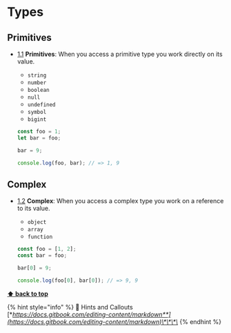 # Types

## Primitives

* [1.1](types.md#types--primitives) **Primitives**: When you access a primitive type you work directly on its value.

  * `string`
  * `number`
  * `boolean`
  * `null`
  * `undefined`
  * `symbol`
  * `bigint`

  ```javascript
  const foo = 1;
  let bar = foo;

  bar = 9;

  console.log(foo, bar); // => 1, 9
  ```

## Complex

* [1.2](types.md#types--complex) **Complex**: When you access a complex type you work on a reference to its value.

  * `object`
  * `array`
  * `function`

  ```javascript
  const foo = [1, 2];
  const bar = foo;

  bar[0] = 9;

  console.log(foo[0], bar[0]); // => 9, 9
  ```

[**⬆ back to top**](types.md)

{% hint style="info" %}
📖 Hints and Callouts  
[**https://docs.gitbook.com/editing-content/markdown**](https://docs.gitbook.com/editing-content/markdown)\*\*\*\*
{% endhint %}

